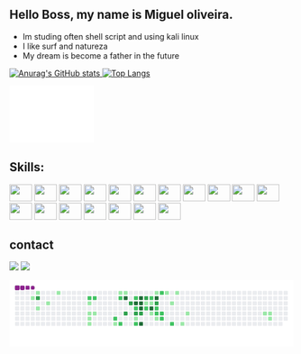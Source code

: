 ## Hello Boss, my name is Miguel oliveira. 
-   Im studing often shell script and using kali linux
-   I like surf and natureza
-   My dream is become a father in the future

<a href="https://github.com/anuraghazra/github-readme-stats">
  
![Anurag's GitHub stats](https://github-readme-stats.vercel.app/api?username=yamotoz&show_icons=true&theme=radical) ![Top Langs](https://github-readme-stats.vercel.app/api/top-langs/?username=yamotoz&layout=compact&theme=radical)

<a href="https://tryhackme.com/p/Yamotoz" target="_blank"><img src="src/tryhackme.png"  height=100 width=150></a>
## Skills:

<div>
<img src="https://cdn.jsdelivr.net/gh/devicons/devicon@latest/icons/bash/bash-original.svg" height=30 width=40 />
<img src="https://cdn.jsdelivr.net/gh/devicons/devicon@latest/icons/python/python-original.svg" height=30 width=40 />
<img src="https://cdn.jsdelivr.net/gh/devicons/devicon@latest/icons/vscode/vscode-original.svg" height=30 width=40 />
<img src="https://cdn.jsdelivr.net/gh/devicons/devicon@latest/icons/linux/linux-original.svg"  height=30 width=40 />
<img src="https://cdn.jsdelivr.net/gh/devicons/devicon@latest/icons/debian/debian-original.svg" height=30 width=40 />
<img src="https://cdn.jsdelivr.net/gh/devicons/devicon@latest/icons/css3/css3-original.svg" height=30 width=40 />
<img src="https://cdn.jsdelivr.net/gh/devicons/devicon@latest/icons/html5/html5-original.svg"  height=30 width=40 />
<img src="https://cdn.jsdelivr.net/gh/devicons/devicon@latest/icons/git/git-original.svg" height=30 width=40 />
<img src="https://cdn.jsdelivr.net/gh/devicons/devicon@latest/icons/github/github-original-wordmark.svg"  height=30 width=40 />
<img src="https://cdn.jsdelivr.net/gh/devicons/devicon@latest/icons/mysql/mysql-original.svg" height=30 width=40 />
<img src="https://cdn.jsdelivr.net/gh/devicons/devicon@latest/icons/cplusplus/cplusplus-original.svg"  height=30 width=40 />
<img src="https://cdn.jsdelivr.net/gh/devicons/devicon@latest/icons/firefox/firefox-original.svg" height=30 width=40 />
<img src="https://cdn.jsdelivr.net/gh/devicons/devicon@latest/icons/linkedin/linkedin-plain.svg" height=30 width=40 />
<img src="https://cdn.jsdelivr.net/gh/devicons/devicon@latest/icons/notion/notion-original.svg"  height=30 width=40 />
<img src="https://cdn.jsdelivr.net/gh/devicons/devicon@latest/icons/pycharm/pycharm-original.svg" height=30 width=40 />
<img src="https://cdn.jsdelivr.net/gh/devicons/devicon@latest/icons/redhat/redhat-original-wordmark.svg"  height=30 width=40 />
<img src="https://cdn.jsdelivr.net/gh/devicons/devicon@latest/icons/redhat/redhat-plain-wordmark.svg"  height=30 width=40 />
<img src="https://cdn.jsdelivr.net/gh/devicons/devicon@latest/icons/windows11/windows11-original-wordmark.svg" height=30 width=40 />
</div>

## contact
 
<div> 
  <a href="https://br.linkedin.com/in/miguel-oliveira-5a9a6b264" target="_blank"><img src="https://img.shields.io/badge/LinkedIn-0077B5?style=for-the-badge&logo=linkedin&logoColor=white"></a>
  <a href="https://www.instagram.com/miguel_yamoto/?next=%2F" target="_blank"> <img src="https://img.shields.io/badge/Instagram-E4405F?style=for-the-badge&logo=instagram&logoColor=white">  </a>
</div>



 ![snake gif](https://github.com/yamotoz/yamotoz/blob/output/github-contribution-grid-snake.gif)





          

          
          

          
          
          
          


          
